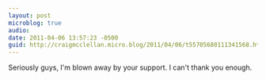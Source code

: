 ```yaml
---
layout: post
microblog: true
audio: 
date: 2011-04-06 13:57:23 -0500
guid: http://craigmcclellan.micro.blog/2011/04/06/t55705680111341568.html
---
```

Seriously guys, I'm blown away by your support. I can't thank you enough.
